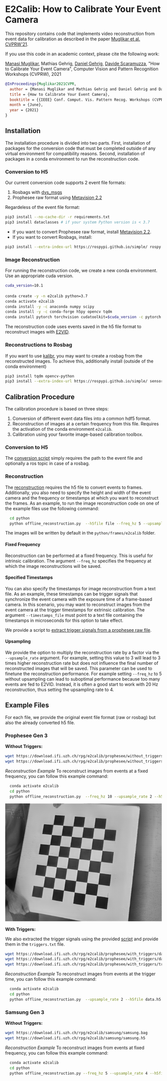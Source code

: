 # E2Calib: How to Calibrate Your Event Camera

This repository contains code that implements video reconstruction from event data for calibration as described in the paper [Muglikar et al. CVPRW'21](http://rpg.ifi.uzh.ch/docs/CVPRW21_Muglikar.pdf).

If you use this code in an academic context, please cite the following work:

[Manasi Muglikar](http://manasi94.github.io/), Mathias Gehrig, [Daniel Gehrig](https://danielgehrig18.github.io/), [Davide Scaramuzza](http://rpg.ifi.uzh.ch/people_scaramuzza.html), "How to Calibrate Your Event Camera", Computer Vision and Pattern Recognition Workshops (CVPRW), 2021

```bibtex
@InProceedings{Muglikar2021CVPR,
  author = {Manasi Muglikar and Mathias Gehrig and Daniel Gehrig and Davide Scaramuzza},
  title = {How to Calibrate Your Event Camera},
  booktitle = {{IEEE} Conf. Comput. Vis. Pattern Recog. Workshops (CVPRW)},
  month = {June},
  year = {2021}
}
```

## Installation
The installation procedure is divided into two parts.
First, installation of packages for the conversion code that must be completed outside of any virtual environment for compatibility reasons.
Second, installation of packages in a conda environment to run the reconstruction code.

### Conversion to H5
Our current conversion code supports 2 event file formats:
1. Rosbags with [dvs\_msgs](https://github.com/uzh-rpg/rpg_dvs_ros/tree/master/dvs_msgs)
2. Prophesee raw format using [Metavision 2.2](https://docs.prophesee.ai/2.2.0/installation/index.html)

Regardeless of the event file format:
```bash
pip3 install --no-cache-dir -r requirements.txt
pip3 install dataclasses # if your system Python version is < 3.7
```

* If you want to convert Prophesee raw format, install [Metavision 2.2](https://docs.prophesee.ai/2.2.0/installation/index.html).
* If you want to convert Rosbags, install:

```bash
pip3 install --extra-index-url https://rospypi.github.io/simple/ rospy rosbag
```

### Image Reconstruction
For running the reconstruction code, we create a new conda environment. Use an appropriate cuda version.

```bash
cuda_version=10.1

conda create -y -n e2calib python=3.7
conda activate e2calib
conda install -y -c anaconda numpy scipy
conda install -y -c conda-forge h5py opencv tqdm
conda install pytorch torchvision cudatoolkit=$cuda_version -c pytorch

```

The reconstruction code uses events saved in the h5 file format to reconstruct images with [E2VID](http://rpg.ifi.uzh.ch/docs/TPAMI19_Rebecq.pdf).

### Reconstructions to Rosbag
If you want to use [kalibr](https://github.com/ethz-asl/kalibr), you may want to create a rosbag from the reconstructed images.
To achieve this, additionally install (outside of the conda environment)

```bash
pip3 install tqdm opencv-python
pip3 install --extra-index-url https://rospypi.github.io/simple/ sensor-msgs
```

## Calibration Procedure

The calibration procedure is based on three steps:
1. Conversion of different event data files into a common hdf5 format.
2. Reconstruction of images at a certain frequency from this file. Requires the activation of the conda environment `e2calib`.
3. Calibration using your favorite image-based calibration toolbox.

### Conversion to H5

The [conversion script](https://github.com/uzh-rpg/e2calib_private/blob/main/python/convert.py) simply requires the path to the event file and optionally a ros topic in case of a rosbag.

### Reconstruction

The [reconstruction](https://github.com/uzh-rpg/e2calib_private/blob/wip/manasi/python/offline_reconstruction.py) requires the h5 file to convert events to frames.
Additionally, you also need to specify the height and width of the event camera and the frequency or timestamps at which you want to reconstruct the frames.
As an example, to run the image reconstruction code on one of the example files use the following command:
```bash
  cd python
  python offline_reconstruction.py  --h5file file --freq_hz 5 --upsample_rate 4 --height 480 --width 640 
```

The images will be written by default in the ```python/frames/e2calib``` folder.

#### Fixed Frequency

Reconstruction can be performed at a fixed frequency. This is useful for intrinsic calibration. The argument `--freq_hz` specifies the frequency at which the image reconstructions will be saved.

#### Specified Timestamps

You can also specify the timestamps for image reconstruction from a text file. As an example, these timestamps can be trigger signals that synchronize the event camera with the exposure time of a frame-based camera. In this scenario, you may want to reconstruct images from the event camera at the trigger timestamps for extrinsic calibration. The argument `--timestamps_file` must point to a text file containing the timestamps in microseconds for this option to take effect.

We provide a script to [extract trigger signals from a prophesee raw file](python/extract_triggers_prophesee.py).

#### Upsampling

We provide the option to multiply the reconstruction rate by a factor via the `--upsample_rate` argument. For example, setting this value to 3 will lead to 3 times higher reconstruction rate but does not influence the final number of reconstructed images that will be saved. This parameter can be used to finetune the reconstruction performance. For example setting `--freq_hz` to 5 without upsampling can lead to suboptimal performance because too many events are fed to E2VID. Instead, it is often a good start to work with 20 Hz reconstruction, thus setting the upsampling rate to 4.

## Example Files
For each file, we provide the original event file format (raw or rosbag) but also the already converted h5 file.

### Prophesee Gen 3
**Without Triggers:**
```bash
wget https://download.ifi.uzh.ch/rpg/e2calib/prophesee/without_triggers/data.raw
wget https://download.ifi.uzh.ch/rpg/e2calib/prophesee/without_triggers/data.h5
```
*Reconstruction Example*
To reconstruct images from events at a fixed frequency, you can follow this example command:
```bash
  conda activate e2calib
  cd python
  python offline_reconstruction.py  --freq_hz 10 --upsample_rate 2 --h5file data.h5 --output_folder gen3_no_trigger --height 480 --width 640
```
![Sample reconstruction](img/gen3_no_trigger_0000000001700066000.png?raw=true)

**With Triggers:**

We also extracted the trigger signals using the provided [script](python/extract_triggers_prophesee.py) and provide them in the `triggers.txt` file.
```bash
wget https://download.ifi.uzh.ch/rpg/e2calib/prophesee/with_triggers/data.raw
wget https://download.ifi.uzh.ch/rpg/e2calib/prophesee/with_triggers/data.h5
wget https://download.ifi.uzh.ch/rpg/e2calib/prophesee/with_triggers/triggers.txt
```
*Reconstruction Example*
To reconstruct images from events at the trigger time, you can follow this example command:
```bash
  conda activate e2calib
  cd python
  python offline_reconstruction.py  --upsample_rate 2 --h5file data.h5 --output_folder gen3_with_trigger/ --timestamps_file triggers.txt --height 480 --width 640
```

### Samsung Gen 3
**Without Triggers:**
```bash
wget https://download.ifi.uzh.ch/rpg/e2calib/samsung/samsung.bag
wget https://download.ifi.uzh.ch/rpg/e2calib/samsung/samsung.h5
```
*Reconstruction Example*
To reconstruct images from events at fixed frequency, you can follow this example command:
```bash
  conda activate e2calib
  cd python
  python offline_reconstruction.py --freq_hz 5 --upsample_rate 4 --h5file samsung.h5 --output_folder samsung_gen3 --height 480 --width 640
```
